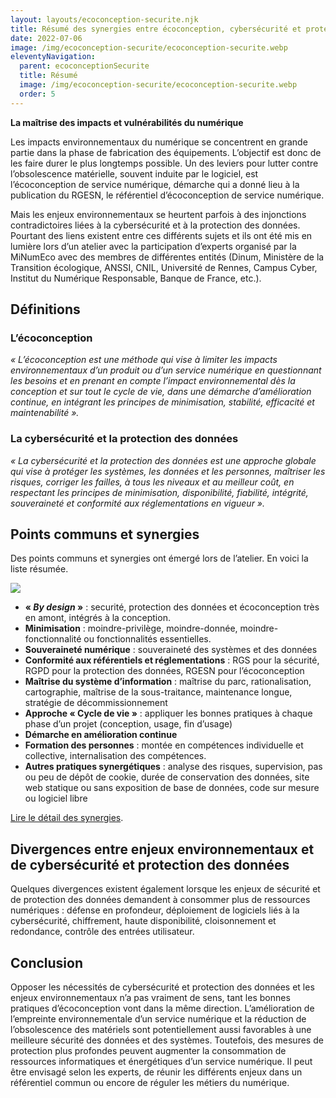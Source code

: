 ```yaml
---
layout: layouts/ecoconception-securite.njk
title: Résumé des synergies entre écoconception, cybersécurité et protection des données
date: 2022-07-06
image: /img/ecoconception-securite/ecoconception-securite.webp
eleventyNavigation:
  parent: ecoconceptionSecurite
  title: Résumé
  image: /img/ecoconception-securite/ecoconception-securite.webp
  order: 5
---
```


**La maîtrise des impacts et vulnérabilités du numérique**

Les impacts environnementaux du numérique se concentrent en grande partie dans la phase de fabrication des équipements. L’objectif est donc de les faire durer le plus longtemps possible. Un des leviers pour lutter contre l’obsolescence matérielle, souvent induite par le logiciel, est l’écoconception de service numérique, démarche qui a donné lieu à la publication du RGESN, le référentiel d’écoconception de service numérique.

Mais les enjeux environnementaux se heurtent parfois à des injonctions contradictoires liées à la cybersécurité et à la protection des données. Pourtant des liens existent entre ces différents sujets et ils ont été mis en lumière lors d’un atelier avec la participation d’experts organisé par la MiNumEco avec des membres de différentes entités (Dinum, Ministère de la Transition écologique, ANSSI, CNIL, Université de Rennes, Campus Cyber, Institut du Numérique Responsable, Banque de France, etc.).

## Définitions

### L’écoconception

*« L’écoconception est une méthode qui vise à limiter les impacts environnementaux d’un produit ou d’un service numérique en questionnant les besoins et en prenant en compte l’impact environnemental dès la conception et sur tout le cycle de vie, dans une démarche d’amélioration continue, en intégrant les principes de minimisation, stabilité, efficacité et maintenabilité ».*

### La cybersécurité et la protection des données

*« La cybersécurité et la protection des données est une approche globale qui vise à protéger les systèmes, les données et les personnes, maîtriser les risques, corriger les failles, à tous les niveaux et au meilleur coût, en respectant les principes de minimisation, disponibilité, fiabilité, intégrité, souveraineté et conformité aux réglementations en vigueur ».*

## Points communs et synergies

Des points communs et synergies ont émergé lors de l’atelier. En voici la liste résumée.

![](/img/ecoconception-securite/syntheses-des-synergies.webp)

- **« *By design* »** : securité, protection des données et écoconception très en amont, intégrés à la conception.
- **Minimisation** : moindre-privilège, moindre-donnée, moindre-fonctionnalité ou fonctionnalités essentielles.
- **Souveraineté numérique** : souveraineté des systèmes et des données
- **Conformité aux référentiels et réglementations** : RGS pour la sécurité, RGPD pour la protection des données, RGESN pour l’écoconception
- **Maîtrise du système d’information** : maîtrise du parc, rationalisation, cartographie, maîtrise de la sous-traitance, maintenance longue, stratégie de décommissionnement
- **Approche « Cycle de vie »** : appliquer les bonnes pratiques à chaque phase d’un projet (conception, usage, fin d’usage)
- **Démarche en amélioration continue**
- **Formation des personnes** : montée en compétences individuelle et collective, internalisation des compétences.
- **Autres pratiques synergétiques** : analyse des risques, supervision, pas ou peu de dépôt de cookie, durée de conservation des données, site web statique ou sans exposition de base de données, code sur mesure ou logiciel libre

<div class="fr-highlight">

[Lire le détail des synergies](/publications/ecoconception-securite/synergies-et-divergences/).

</div>

## Divergences entre enjeux environnementaux et de cybersécurité et protection des données

Quelques divergences existent également lorsque les enjeux de sécurité et de protection des données demandent à consommer plus de ressources numériques : défense en profondeur, déploiement de logiciels liés à la cybersécurité, chiffrement, haute disponibilité, cloisonnement et redondance, contrôle des entrées utilisateur.

## Conclusion

Opposer les nécessités de cybersécurité et protection des données et les enjeux environnementaux n’a pas vraiment de sens, tant les bonnes pratiques d’écoconception vont dans la même direction. L’amélioration de l’empreinte environnementale d’un service numérique et la réduction de l’obsolescence des matériels sont potentiellement aussi favorables à une meilleure sécurité des données et des systèmes. Toutefois, des mesures de protection plus profondes peuvent augmenter la consommation de ressources informatiques et énergétiques d’un service numérique. Il peut être envisagé selon les experts, de réunir les différents enjeux dans un référentiel commun ou encore de réguler les métiers du numérique.
